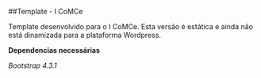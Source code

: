 ##Template - I CoMCe

Template desenvolvido para o I CoMCe. Esta versão é estática e ainda não está dinamizada para a plataforma Wordpress.

**Dependencias necessárias**

*Bootstrap 4.3.1*